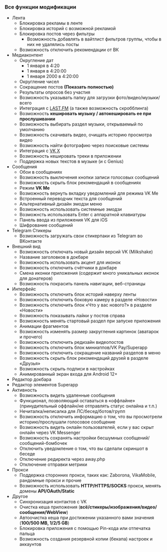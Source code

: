 ### Все функции модификации

* Лента
  * Блокировка рекламы в ленте
  * Блокировка историй с возможной рекламой 
  * Блокировка постов через фильтры
  	* Возможность добавлять в вайтлист фильтров группы, чтобы в них не удалялись посты
  * Возможность отключить рекомендации от ВК
* Медиаконтент
  * Округление дат
    * 1 января в 4:20
    * 1 января в 4:20:00
    * 1 января 2000 в 4:20:00
  * Округление чисел
  * Сокращение постов **(Показать полностью)**
  * Результаты опросов без участия
  * Возможность указывать папку для загрузки фото/видео/музыки/всего
  * Интеграция с <a href="https://www.last.fm/">LAST.FM</a> (а также возможность скробблинга)
  * Возможность **кешировать музыку / автокешировать ее при прослушивании**
  * Возможность выбирать раздел музыки, открываемый по умолчанию
  * Возможность скачивать видео, очищать историю просмотра видео
  * Возможность найти фотографию через поисковые системы
  * Интеграция с <a href="https://vkx.app/">VK X</a>
  * Возможность кешировать треки в приложении
  * Поддержка новых текстов в музыке (и с Genius)
* Сообщения
  * Обои в сообщениях
  * Возможность выключения кнопки записи голосовых сообщений
  * Возможность скрыть блок рекомендаций в сообщениях
  * Режим **VK Me**
  * Возможность вернуть вкладку уведомлений для режима VK Me
  * Встроенный переводчик текста для сообщений
  * Альтернативный дизайн эмодзи меню
  * Возможность использовать системные эмодзи
  * Возможнсть использовать Enter с аппаратной клавиатуры
  * Панель ввода из приложения VK для iOS
  * Шифрование сообщений
* Telegram Стикеры
  * Возможность загружать свои стикерпаки из Telegram во ВКонтакте  
* Внешний вид
  * Возможность отключать новый дизайн версий VK (Milkshake)
  * Название заголовков в докбаре
  * Возможность использовать акцент для иконок
  * Возможность отключить счётчики в докбаре
  * Смена иконки приложения (содержит много уникальных иконок для донатеров)
  * Возможность покрасить панель навигации, веб-страницы
* Интерфейс
  * Возможность отключить блок историй наверху ленты
  * Возможность отключить боковую камеру в разделе «Новости»
  * Возможность отключить блок «Что у вас нового?» в разделе «Новости»
  * Возможность показывать лайки у постов справа
  * Возможность менять стартовый раздел при запуске приложения
  * Анимации фрагментов
  * Возможность изменять размер закругления картинок (аватарок и прочего)
  * Возможность отключить редизайн видеопостов
  * Возможность отключить блок миниаппов/VK Pay/Superapp
  * Возможность отключить сокращение названий разделов в меню
  * Возможность скрыть блок рекомендаций друзей в разделе «Друзья»
  * Возможность скрыть подписи в настройках  
  * Анимированный экран входа для Android 12+
* Редактор докбара
* Редактор элементов Superapp
* Активность
  * Возможность видеть удаленные сообщения
  * Функционал, позволяющий оставаться в «оффлайне» (принудительный оффлайн/не отправлять статус онлайна и т.п.)
  * Нечиталка/неписалка для ЛС/бесед/ботов/групп
  * Возможность отключить информацию о том, что вы просмотрели историю/прослушали голосовое сообщение
  * Возможность видеть онлайн пользователей, если у вас скрыт онлайн через VK Messenger
  * Возможность сохранять настройки бесшумных сообщений/сообщений-бомбочек
  * Отключить уведомление о том, что вы сделали скриншот в беседе
  * Отключение редиректа через away.php
  * Отключение отправки метрики
* Прокси
  * Поддержка сторонних прокси, таких как: Zaborona, VikaMobile, рандомные прокси и прочие
  * Возможность использовать **HTTP/HTTPS/SOCKS** прокси, менять домены **API/OAuth/Static**
* Другое
  * Синхронизация контактов с VK	
  * Очистка кеша приложения (**всё/стикеры/изображения/видео/сообщения/WebView**)
  * Автоочистка кеша при достижении указанного вами значения (**100/500 MB, 1/2/5 GB**)
  * Блокировка приложения с помощью Pin-кода или отпечатка пальца
  * Возможность создания резервной копии (бекапа) настроек и аккаунтов
